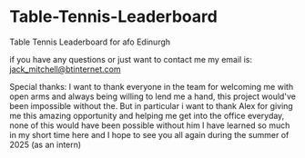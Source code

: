 # Table-Tennis-Leaderboard
Table Tennis Leaderboard for afo Edinurgh

if you have  any questions or just want to contact me my email is:
jack_mitchell@btinternet.com

Special thanks:
I want to thank everyone in the team for welcoming me with open arms and always being willing to lend me a hand, this project would've been impossible without the.
But in particular i want to thank Alex for giving me this amazing opportunity and helping me get into the office everyday, none of this would have been possible without him
I have learned so much in my short time here and I hope to see you all again during the summer of 2025 (as an intern)
